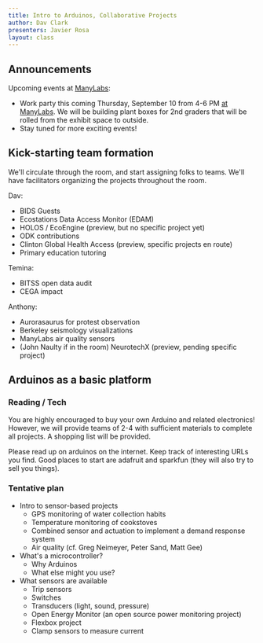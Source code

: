 ```yaml
---
title: Intro to Arduinos, Collaborative Projects
author: Dav Clark
presenters: Javier Rosa
layout: class
---
```

## Announcements

Upcoming events at [ManyLabs](https://www.manylabs.org/):

 - Work party this coming Thursday, September 10 from 4-6 PM [at
   ManyLabs](https://www.google.com/maps/place/Manylabs/@37.777164,-122.407709,17z/data=!4m3!3m2!1s0x80858082235da2e7:0xb30be4b717ffde73!4b1).
   We will be building plant boxes for 2nd graders that will be rolled from the
   exhibit space to outside.
 - Stay tuned for more exciting events!

## Kick-starting team formation

We'll circulate through the room, and start assigning folks to teams. We'll
have facilitators organizing the projects throughout the room.

Dav:

 - BIDS Guests
 - Ecostations Data Access Monitor (EDAM)
 - HOLOS / EcoEngine (preview, but no specific project yet)
 - ODK contributions
 - Clinton Global Health Access (preview, specific projects en route)
 - Primary education tutoring

Temina:

 - BITSS open data audit
 - CEGA impact

Anthony:

 - Aurorasaurus for protest observation
 - Berkeley seismology visualizations
 - ManyLabs air quality sensors
 - (John Naulty if in the room) NeurotechX (preview, pending specific project)

## Arduinos as a basic platform


### Reading / Tech

You are highly encouraged to buy your own Arduino and related electronics!
However, we will provide teams of 2-4 with sufficient materials to complete all
projects. A shopping list will be provided.

Please read up on arduinos on the internet. Keep track of interesting URLs you
find. Good places to start are adafruit and sparkfun (they will also try to
sell you things).

### Tentative plan

 - Intro to sensor-based projects
    - GPS monitoring of water collection habits
    - Temperature monitoring of cookstoves
    - Combined sensor and actuation to implement a demand response system
    - Air quality (cf. Greg Neimeyer, Peter Sand, Matt Gee)
 - What's a microcontroller?
    - Why Arduinos
    - What else might you use?
 - What sensors are available
    - Trip sensors
    - Switches
    - Transducers (light, sound, pressure)
    - Open Energy Monitor (an open source power monitoring project)
    - Flexbox project 
    - Clamp sensors to measure current
